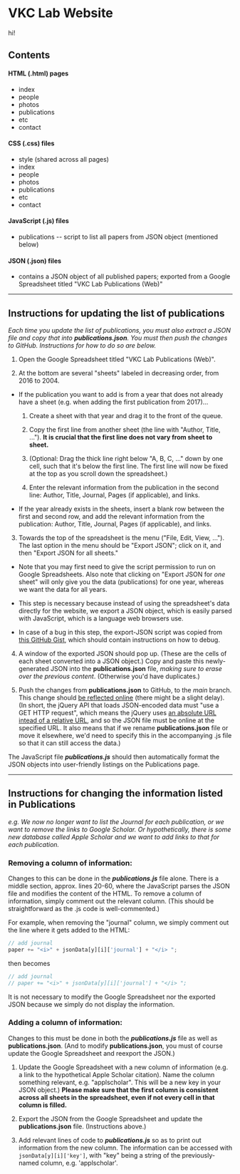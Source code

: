# VKC Lab Website

hi!

## Contents

#### HTML (.html) pages

- index
- people
- photos
- publications
- etc
- contact

#### CSS (.css) files

- style (shared across all pages)
- index
- people
- photos
- publications
- etc
- contact

#### JavaScript (.js) files

- publications -- script to list all papers from JSON object (mentioned below)

#### JSON (.json) files

- contains a JSON object of all published papers; exported from a Google Spreadsheet titled "VKC Lab Publications (Web)"

----------

## Instructions for updating the list of publications

_Each time you update the list of publications, you must also extract a JSON file and copy that into **publications.json**. You must then push the changes to GitHub. Instructions for how to do so are below._

1. Open the Google Spreadsheet titled "VKC Lab Publications (Web)".

2. At the bottom are several "sheets" labeled in decreasing order, from 2016 to 2004.

  * If the publication you want to add is from a year that does not already have a sheet (e.g. when adding the first publication from 2017)...

    1. Create a sheet with that year and drag it to the front of the queue.

    2. Copy the first line from another sheet (the line with "Author, Title, ..."). __It is crucial that the first line does not vary from sheet to sheet.__

    3. (Optional: Drag the thick line right below "A, B, C, ..." down by one cell, such that it's below the first line. The first line will now be fixed at the top as you scroll down the spreadsheet.)

    4. Enter the relevant information from the publication in the second line: Author, Title, Journal, Pages (if applicable), and links.

  * If the year already exists in the sheets, insert a blank row between the first and second row, and add the relevant information from the publication: Author, Title, Journal, Pages (if applicable), and links.

3. Towards the top of the spreadsheet is the menu ("File, Edit, View, ..."). The last option in the menu should be "Export JSON"; click on it, and then "Export JSON for all sheets."

  * Note that you may first need to give the script permission to run on Google Spreadsheets. Also note that clicking on "Export JSON for _one_ sheet" will only give you the data (publications) for one year, whereas we want the data for all years.

  * This step is necessary because instead of using the spreadsheet's data directly for the website, we export a JSON object, which is easily parsed with JavaScript, which is a language web browsers use.

  * In case of a bug in this step, the export-JSON script was copied from [this GitHub Gist](https://gist.github.com/pamelafox/1878143), which should contain instructions on how to debug.

4. A window of the exported JSON should pop up. (These are the cells of each sheet converted into a JSON object.) Copy and paste this newly-generated JSON into the __publications.json__ file, _making sure to erase over the previous content_. (Otherwise you'd have duplicates.)

5. Push the changes from __publications.json__ to GitHub, to the _main_ branch. This change should [be reflected online](http://vkclab.github.io/json/publications.json) (there might be a slight delay). (In short, the jQuery API that loads JSON-encoded data must "use a GET HTTP request", which means the jQuery uses [an absolute URL intead of a relative URL](https://kb.iu.edu/d/abwp), and so the JSON file must be online at the specified URL. It also means that if we rename __publications.json__ file or move it elsewhere, we'd need to specify this in the accompanying .js file so that it can still access the data.)

The JavaScript file _**publications.js**_ should then automatically format the JSON objects into user-friendly listings on the Publications page.

----------

## Instructions for changing the information listed in Publications

_e.g. We now no longer want to list the Journal for each publication, or we want to remove the links to Google Scholar. Or hypothetically, there is some new database called Apple Scholar and we want to add links to that for each publication._

### Removing a column of information:

Changes to this can be done in the _**publications.js**_ file alone. There is a middle section, approx. lines 20-60, where the JavaScript parses the JSON file and modifies the content of the HTML. To remove a column of information, simply comment out the relevant column. (This should be straightforward as the .js code is well-commented.)

For example, when removing the "journal" column, we simply comment out the line where it gets added to the HTML:
```javascript
// add journal
paper += "<i>" + jsonData[y][i]['journal'] + "</i> ";
```
then becomes
```javascript
// add journal
// paper += "<i>" + jsonData[y][i]['journal'] + "</i> ";
```

It is not necessary to modify the Google Spreadsheet nor the exported JSON because we simply do not display the information.

### Adding a column of information:

Changes to this must be done in both the _**publications.js**_ file as well as __publications.json__. (And to modify __publications.json__, you must of course update the Google Spreadsheet and reexport the JSON.)

1. Update the Google Spreadsheet with a new column of information (e.g. a link to the hypothetical Apple Scholar citation). Name the column something relevant, e.g. "applscholar". This will be a new key in your JSON object.) __Please make sure that the first column is consistent across all sheets in the spreadsheet, even if not every cell in that column is filled.__ 

2. Export the JSON from the Google Spreadsheet and update the __publications.json__ file. (Instructions above.)

3. Add relevant lines of code to _**publications.js**_ so as to print out information from the new column. The information can be accessed with `jsonData[y][i]['key']`, with "key" being a string of the previously-named column, e.g. 'applscholar'.
